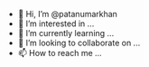 - 👋 Hi, I’m @patanumarkhan
- 👀 I’m interested in ...
- 🌱 I’m currently learning ...
- 💞️ I’m looking to collaborate on ...
- 📫 How to reach me ...

<!---
patanumarkhan/patanumarkhan is a ✨ special ✨ repository because its `README.md` (this file) appears on your GitHub profile.
You can click the Preview link to take a look at your changes.
--->

